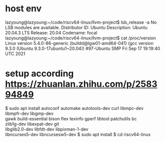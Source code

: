 # host env
   lazyoung@lazyoung:~/code/riscv64-linux/llvm-project$ lsb_release -a
No LSB modules are available.
Distributor ID:	Ubuntu
Description:	Ubuntu 20.04.3 LTS
Release:	20.04
Codename:	focal
lazyoung@lazyoung:~/code/riscv64-linux/llvm-project$ cat /proc/version
   Linux version 5.4.0-86-generic (buildd@lgw01-amd64-041) (gcc version 9.3.0 (Ubuntu 9.3.0-17ubuntu1~20.04)) #97-Ubuntu SMP Fri Sep 17 19:19:40 UTC 2021

# setup according https://zhuanlan.zhihu.com/p/258394849
   $ sudo apt install autoconf automake autotools-dev curl libmpc-dev libmpfr-dev libgmp-dev \
                 gawk build-essential bison flex texinfo gperf libtool patchutils bc \
                 zlib1g-dev libexpat-dev git \
                 libglib2.0-dev libfdt-dev libpixman-1-dev \
                 libncurses5-dev libncursesw5-dev
   $ sudo apt install 
   $ cd riscv64-linux
